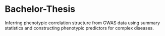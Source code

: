 # Bachelor-Thesis

Inferring phenotypic correlation structure from GWAS data using summary statistics and constructing phenotypic predictors for complex diseases.
